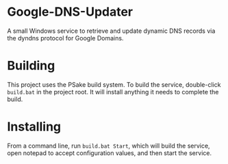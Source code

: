 Google-DNS-Updater
====================

A small Windows service to retrieve and update dynamic DNS records via the dyndns protocol for Google Domains.

Building
====================

This project uses the PSake build system. To build the service, double-click `build.bat` in the project root. It will
install anything it needs to complete the build.

Installing
====================

From a command line, run `build.bat Start`, which will build the service, open notepad to accept configuration values, and then start the service.